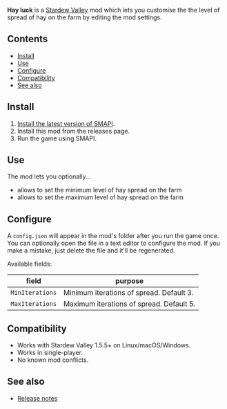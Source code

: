 ﻿﻿**Hay luck** is a [Stardew Valley](http://stardewvalley.net/) mod which lets you customise the
the level of spread of hay on the farm by editing the mod settings.

## Contents
* [Install](#install)
* [Use](#use)
* [Configure](#configure)
* [Compatibility](#compatibility)
* [See also](#see-also)

## Install
1. [Install the latest version of SMAPI](https://smapi.io).
2. Install this mod from the releases page.
3. Run the game using SMAPI.

## Use
The mod lets you optionally...

* allows to set the minimum level of hay spread on the farm
* allows to set the maximum level of hay spread on the farm

## Configure
A `config.json` will appear in the mod's folder after you run the game once. You can optionally
open the file in a text editor to configure the mod. If you make a mistake, just delete the file
and it'll be regenerated.

Available fields:

field                      | purpose
-------------------------- | -------
`MinIterations`            | Minimum iterations of spread. Default 3.
`MaxIterations`            | Maximum iterations of spread. Default 5.

## Compatibility
* Works with Stardew Valley 1.5.5+ on Linux/macOS/Windows.
* Works in single-player.
* No known mod conflicts.

## See also
* [Release notes](release-notes.md)
